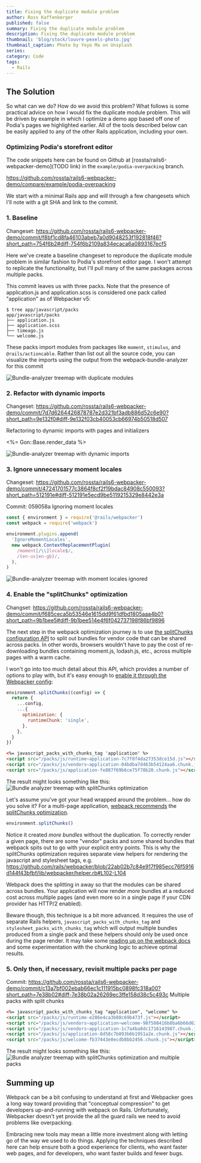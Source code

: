 ```yaml
---
title: Fixing the duplicate module problem
author: Ross Kaffenberger
published: false
summary: Fixing the duplicate module problem
description: Fixing the duplicate module problem
thumbnail: 'blog/stock/louvre-pexels-photo.jpg'
thumbnail_caption: Photo by Yoyo Ma on Unsplash
series:
category: Code
tags:
  - Rails
---
```


## The Solution

So what can we do? How do we avoid this problem? What follows is some practical advice on how I would fix the duplicate module problem. This will be driven by example in which I optimize a demo app based off one of Podia's pages we highlighted earlier. All of the tools described below can be easily applied to any of the other Rails application, including your own.

### Optimizing Podia's storefront editor

The code snippets here can be found on Github at [rossta/rails6-webpacker-demo](TODO link) in the `example/podia-overpacking` branch.

https://github.com/rossta/rails6-webpacker-demo/compare/example/podia-overpacking

We start with a minimal Rails app and will through a few changesets which I'll note with a git SHA and link to the commit.

### 1. Baseline

Changeset: https://github.com/rossta/rails6-webpacker-demo/commit/f8bf1cd8fa46103abeb7a0d9048253f192818f46?short_path=754f6b2#diff-754f6b2109a834ecaca6a0893167ecf5

Here we've create a baseline changeset to reproduce the duplicate module problem in similar fashion to Podia's storefront editor page. I won't attempt to replicate the functionality, but I'll pull many of the same packages across multiple packs.

This commit leaves us with three packs. Note that the presence of application.js and application.scss is considered one pack called "application" as of Webpacker v5:

```
$ tree app/javascript/packs
app/javascript/packs
├── application.js
├── application.scss
├── timeago.js
└── welcome.js
```

These packs import modules from packages like `moment`, `stimulus`, and `@rails/actioncable`. Rather than list out all the source code, you can visualize the imports using the output from the webpack-bundle-analyzer for this commit

![Bundle-analyzer treemap with duplicate modules](blog/overpacking-case-studies/duplicate-modules-stats-optimized.png)

### 2. Refactor with dynamic imports

Changeset: https://github.com/rossta/rails6-webpacker-demo/commit/7d7d6264426878787e2d321bf3adb886d52c6e90?short_path=9e132f0#diff-9e132f03cb40053cb66974b50518d507

Refactoring to dynamic imports with pages and initializers

<%= Gon::Base.render_data %>

<script>
//<![CDATA[
window.gon={};gon.pages=["welcome"];
//]]>
</script>

![Bundle-analyzer treemap with dynamic imports](blog/overpacking-case-studies/dynamic-imports-stats-optimized.png)

### 3. Ignore unnecessary moment locales

Changeset: https://github.com/rossta/rails6-webpacker-demo/commit/47241701577c3864f8cf2f19bdac84908c550093?short_path=512191e#diff-512191e5ecd9be5119215329e8442e3a

Commit: 059058a
Ignoring moment locales

```javascript
const { environment } = require('@rails/webpacker')
const webpack = require('webpack')

environment.plugins.append(
  'IgnoreMomentLocales',
  new webpack.ContextReplacementPlugin(
    /moment[/\\]locale$/,
    /(en-us|en-gb)/,
  ),
)
```

![Bundle-analyzer treemap with moment locales ignored](blog/overpacking-case-studies/ignore-moment-locales-stats-optimized.png)

### 4. Enable the "splitChunks" optimization

Changset: https://github.com/rossta/rails6-webpacker-demo/commit/f685ceca5b53546e1615dd9f61dfbd1805aaa4b0?short_path=9b1bee5#diff-9b1bee514e4f6f042737198f86bf9896

The next step in the webpack optimization journey is to use [the splitChunks configuration API](https://help.github.com/en/github/managing-files-in-a-repository/getting-permanent-links-to-files) to split out bundles for vendor code that can be shared across packs. In other words, browsers wouldn't have to pay the cost of re-downloading bundles containing moment.js, lodash.js, etc., across multiple pages with a warm cache.

I won't go into too much detail about this API, which provides a number of options to play with, but it's easy enough to [enable it through the Webpacker config](https://github.com/rails/webpacker/blob/master/docs/webpack.md#add-splitchunks-webpack-v4):

```javascript
environment.splitChunks((config) => {
  return {
    ...config,
    ...{
      optimization: {
        runtimeChunk: 'single',
      },
    },
  }
})
```

```html
<%= javascript_packs_with_chunks_tag 'application' %>
<script src="/packs/js/runtime~application-7c7f8f4da27353dce15d.js"></script>
<script src="/packs/js/vendors~application-04bdba7d463b54124aa6.chunk.js"></script>
<script src="/packs/js/application-fe887f69b6ce75f78b20.chunk.js"></script>
```

The result might looks something like this:
![Bundle analyzer treemap with splitChunks optimization](blog/overpacking-case-studies/split-chunks-stats-optimized.png)

Let's assume you've got your head wrapped around the problem... how do you solve it? For a multi-page application, [webpack recommends](https://webpack.js.org/concepts/entry-points/#multi-page-application) the [splitChunks optimization](https://webpack.js.org/plugins/split-chunks-plugin/).

```js
environment.splitChunks()
```

Notice it created _more bundles_ without the duplication. To correctly render a given page, there are some "vendor" packs and some shared bundles that webpack spits out to go with your explicit entry points. This is why the splitChunks optimization requires separate view helpers for rendering the javascript and stylesheet tags, e.g. https://github.com/rails/webpacker/blob/22ab02b7c84e917f985ecc76f5916d144f43bfbf/lib/webpacker/helper.rb#L102-L104

Webpack does the splitting in away so that the modules can be shared across bundles. Your application will now render _more_ bundles at a reduced cost across multiple pages (and even more so in a single page if your CDN provider has HTTP/2 enabled).

Beware though, this technique is a bit more advanced. It requires the use of separate Rails helpers, `javascript_packs_with_chunks_tag` and `stylesheet_packs_with_chunks_tag` which will output multiple bundles produced from a single pack and these helpers should only be used once during the page render. It may take some [reading up on the webpack docs](https://webpack.js.org/plugins/split-chunks-plugin/) and some experimentation with the chunking logic to achieve optimal results.

### 5. Only then, if necessary, revisit multiple packs per page

Commit: https://github.com/rossta/rails6-webpacker-demo/commit/c13a7bf002ebab66ec1c111915bc0898fc318a00?short_path=7e38b02#diff-7e38b02a26269ec3ffe158d38c5c493c
Multiple packs with split chunks

```html
<%= javascript_packs_with_chunks_tag "application", "welcome" %>
<script src="/packs/js/runtime-e286e4ca3b88c69b473f.js"></script>
<script src="/packs/js/vendors~application~welcome-98f508416b8ba6b66d62.chunk.js"></script>
<script src="/packs/js/vendors~application-1c7a4ba8dc1716143987.chunk.js"></script>
<script src="/packs/js/application-8d58c7b893b6b1951a2e.chunk.js"></script>
<script src="/packs/js/welcome-fb37443e0ecdb8bb2456.chunk.js"></script>
```

The result might looks something like this:
![Bundle analyzer treemap with splitChunks optimization and multiple packs](blog/overpacking-case-studies/multiple-packs-split-chunks-stats-optimized.png)

## Summing up

Webpack can be a bit confusing to understand at first and Webpacker goes a long way toward providing that "conceptual compression" to get developers up-and-running with webpack on Rails. Unfortunately, Webpacker doesn't yet provide the all the guard rails we need to avoid problems like overpacking.

Embracing new tools may mean a little more investment along with letting go of the way we used to do things. Applying the techniques described here can help ensure both a good experience for clients, who want faster web pages, and for developers, who want faster builds and fewer bugs.
